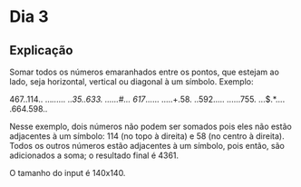 # Dia 3

## Explicação
Somar todos os números emaranhados entre os pontos, que estejam ao lado, seja horizontal, vertical ou diagonal à um símbolo.
Exemplo:

467..114..
...*......
..35..633.
......#...
617*......
.....+.58.
..592.....
......755.
...$.*....
.664.598..

Nesse exemplo, dois números não podem ser somados pois eles não estão adjacentes à um símbolo: 114 (no topo à direita) e 58 (no centro à direita). Todos os outros números estão adjacentes à um símbolo, pois então, são adicionados a soma; o resultado final é 4361.

O tamanho do input é 140x140.